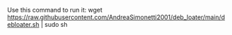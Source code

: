 Use this command to run it:
  wget https://raw.githubusercontent.com/AndreaSimonetti2001/deb_loater/main/debloater.sh | sudo sh
